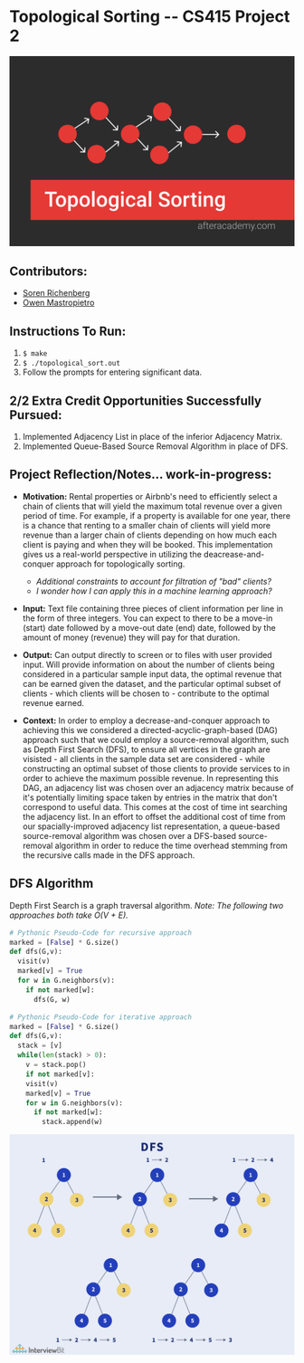 # Topological Sorting -- CS415 Project 2

![alt text](label-topological-sorting.png)
## Contributors:
- [Soren Richenberg](https://github.com/sorenrichenberg)
- [Owen Mastropietro](https://github.com/OwenMastropietro)

## Instructions To Run:
  1. `$ make`
  2. `$ ./topological_sort.out`
  3. Follow the prompts for entering significant data.

## 2/2 Extra Credit Opportunities Successfully Pursued:
  1. Implemented Adjacency List in place of the inferior Adjacency Matrix.
  2. Implemented Queue-Based Source Removal Algorithm in place of DFS.

## Project Reflection/Notes... work-in-progress:
- **Motivation:** Rental properties or Airbnb's need to efficiently select a chain of clients that will yield the maximum total revenue over a given period of time. For example, if a property is available for one year, there is a chance that renting to a smaller chain of clients will yield more revenue than a larger chain of clients depending on how much each client is paying and when they will be booked. This implementation gives us a real-world perspective in utilizing the deacrease-and-conquer approach for topologically sorting.
  - *Additional constraints to account for filtration of "bad" clients?*
  - *I wonder how I can apply this in a machine learning approach?*

- **Input:** Text file containing three pieces of client information per line in the form of three integers. You can expect to there to be a move-in (start) date followed by a move-out date (end) date, followed by the amount of money (revenue) they will pay for that duration.

- **Output:** Can output directly to screen or to files with user provided input. Will provide information on about the number of clients being considered in a particular sample input data, the optimal revenue that can be earned given the dataset, and the particular optimal subset of clients - which clients will be chosen to - contribute to the optimal revenue earned.

- **Context:** In order to employ a decrease-and-conquer approach to achieving this we considered a directed-acyclic-graph-based (DAG) approach such that we could employ a source-removal algorithm, such as Depth First Search (DFS), to ensure all vertices in the graph are visisted - all clients in the sample data set are considered - while constructing an optimal subset of those clients to provide services to in order to achieve the maximum possible revenue. In representing this DAG, an adjacency list was chosen over an adjacency matrix because of it's potentially limiting space taken by entries in the matrix that don't correspond to useful data. This comes at the cost of time int searching the adjacency list. In an effort to offset the additional cost of time from our spacially-improved adjacency list representation, a queue-based source-removal algorithm was chosen over a DFS-based source-removal algorithm in order to reduce the time overhead stemming from the recursive calls made in the DFS approach.

## DFS Algorithm
Depth First Search is a graph traversal algorithm.
*Note: The following two approaches both take O(V + E).*
```python
# Pythonic Pseudo-Code for recursive approach
marked = [False] * G.size()
def dfs(G,v):
  visit(v)
  marked[v] = True
  for w in G.neighbors(v):
    if not marked[w]:
      dfs(G, w)
```
```python
# Pythonic Pseudo-Code for iterative approach
marked = [False] * G.size()
def dfs(G,v):
  stack = [v]
  while(len(stack) > 0):
    v = stack.pop()
    if not marked[v]:
    visit(v)
    marked[v] = True
    for w in G.neighbors(v):
      if not marked[w]:
        stack.append(w)
```
![DFS](label-dfs-traversal.png)